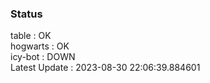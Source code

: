 ### Status


table : OK  
hogwarts : OK  
icy-bot : DOWN  
Latest Update : 2023-08-30 22:06:39.884601
